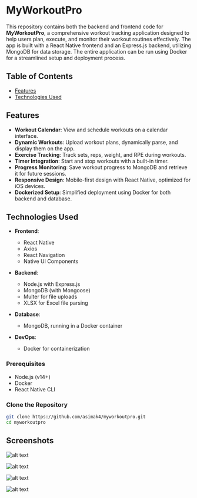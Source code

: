 # MyWorkoutPro

This repository contains both the backend and frontend code for **MyWorkoutPro**, a comprehensive workout tracking application designed to help users plan, execute, and monitor their workout routines effectively. The app is built with a React Native frontend and an Express.js backend, utilizing MongoDB for data storage. The entire application can be run using Docker for a streamlined setup and deployment process.

## Table of Contents

- [Features](#features)
- [Technologies Used](#technologies-used)



## Features

- **Workout Calendar**: View and schedule workouts on a calendar interface.
- **Dynamic Workouts**: Upload workout plans, dynamically parse, and display them on the app.
- **Exercise Tracking**: Track sets, reps, weight, and RPE during workouts.
- **Timer Integration**: Start and stop workouts with a built-in timer.
- **Progress Monitoring**: Save workout progress to MongoDB and retrieve it for future sessions.
- **Responsive Design**: Mobile-first design with React Native, optimized for iOS devices.
- **Dockerized Setup**: Simplified deployment using Docker for both backend and database.

## Technologies Used

- **Frontend**: 
  - React Native
  - Axios
  - React Navigation
  - Native UI Components
  
- **Backend**: 
  - Node.js with Express.js
  - MongoDB (with Mongoose)
  - Multer for file uploads
  - XLSX for Excel file parsing
  
- **Database**: 
  - MongoDB, running in a Docker container

- **DevOps**:
  - Docker for containerization

### Prerequisites

- Node.js (v14+)
- Docker
- React Native CLI

### Clone the Repository

```bash
git clone https://github.com/asimak4/myworkoutpro.git
cd myworkoutpro

```

## Screenshots

![alt text](https://github.com/asimak4/WorkoutPro/blob/main/simulator_screenshot_12756ACC-74C8-4829-ABE1-43A471DAEC93.png?raw=true)

![alt text](https://github.com/asimak4/WorkoutPro/blob/main/simulator_screenshot_22210C40-6101-4E8A-8B34-72FDB45BDAD2.png?raw=true)

![alt text](https://github.com/asimak4/WorkoutPro/blob/main/simulator_screenshot_43BECF23-D680-4A48-9A1A-33AB6884B9BD.png?raw=true)

![alt text](https://github.com/asimak4/WorkoutPro/blob/main/simulator_screenshot_DF373EBB-0B92-4CCA-91FC-2B680E58F198.png?raw=true)




